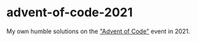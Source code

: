 # advent-of-code-2021

My own humble solutions on the ["Advent of Code"](https://adventofcode.com/) event in 2021.